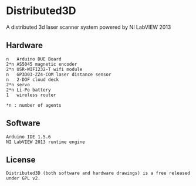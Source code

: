Distributed3D
=============

A distributed 3d laser scanner system powered by NI LabVIEW 2013

Hardware
---

    n   Arduino DUE Board
    2*n AS5045 magnetic encoder
    2*n USR-WIFI232-T wifi module
    n   GP3D03-ZZ4-COM laser distance sensor
    n   2-DOF cloud deck
    2*n servo
    2*n Li-Po battery
    1   wireless router
    
    *n : number of agents
  
Software
---

    Arduino IDE 1.5.6
    NI LabVIEW 2013 runtime engine
    
License
---

    Distributed3D (both software and hardware drawings) is a free released under GPL v2.
